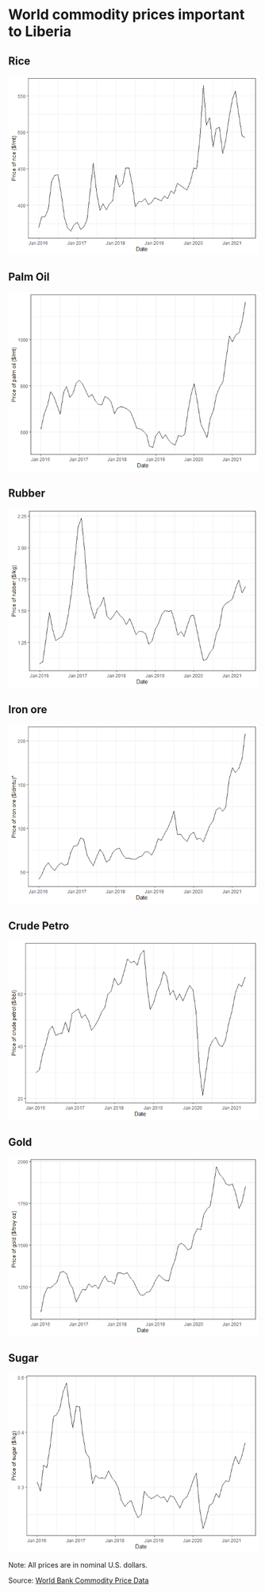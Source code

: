 World commodity prices important to Liberia
================

## Rice

![](Commodities_files/figure-gfm/rice-1.png)<!-- -->

## Palm Oil

![](Commodities_files/figure-gfm/palm-oil-1.png)<!-- -->

## Rubber

![](Commodities_files/figure-gfm/rubber-1.png)<!-- -->

## Iron ore

![](Commodities_files/figure-gfm/iron-1.png)<!-- -->

## Crude Petro

![](Commodities_files/figure-gfm/crude-1.png)<!-- -->

## Gold

![](Commodities_files/figure-gfm/gold-1.png)<!-- -->

## Sugar

![](Commodities_files/figure-gfm/sugar-1.png)<!-- -->

Note: All prices are in nominal U.S. dollars.

Source: [World Bank Commodity Price
Data](https://www.worldbank.org/en/research/commodity-markets)
